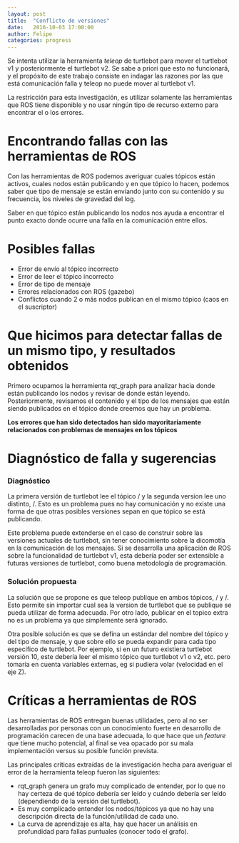 ```yaml
---
layout: post
title:  "Conflicto de versiones"
date:   2016-10-03 17:00:00
author: Felipe
categories: progress
---
```


Se intenta utilizar la herramienta *teleop* de turtlebot para mover el turtlebot v1 y posteriormente el turtlebot v2. Se sabe a priori que esto no funcionará, y el propósito de este trabajo consiste en indagar las razones por las que está comunicación falla y teleop no puede mover al turtlebot v1.

La restricción para esta investigación, es utilizar solamente las herramientas que ROS tiene disponible y no usar ningún tipo de recurso externo para encontrar el o los errores.

# Encontrando fallas con las herramientas de ROS
Con las herramientas de ROS podemos averiguar cuales tópicos están activos, cuales nodos están publicando y en que tópico lo hacen, podemos saber que tipo de mensaje se están enviando junto con su contenido y su frecuencia, los niveles de gravedad del log.

Saber en que tópico están publicando los nodos nos ayuda a encontrar el punto exacto donde ocurre una falla en la comunicación entre ellos.

# Posibles fallas
* Error de envío al tópico incorrecto
* Error de leer el tópico incorrecto
* Error de tipo de mensaje
* Errores relacionados con ROS (gazebo)
* Conflictos cuando 2 o más nodos publican en el mismo tópico (caos en el suscriptor)

# Que hicimos para detectar fallas de un mismo tipo, y resultados obtenidos
Primero ocupamos la herramienta rqt_graph para analizar hacia donde están publicando los nodos y revisar de donde están leyendo.
Posteriormente, revisamos el contenido y el tipo de los mensajes que están siendo publicados en el tópico donde creemos que hay un problema.

**Los errores que han sido detectados han sido mayoritariamente relacionados con problemas de mensajes en los tópicos**

# Diagnóstico de falla y sugerencias

### Diagnóstico
La primera versión de turtlebot lee el tópico / y la segunda version lee uno distinto, /. Esto es un problema pues no hay comunicación y no existe una forma de que otras posibles versiones sepan en que tópico se está publicando.

Este problema puede extenderse en el caso de construir sobre las versiones actuales de turtlebot, sin tener conocimiento sobre la dicomotía en la comunicación de los mensajes. Si se desarrolla una aplicación de ROS sobre la funcionalidad de turtlebot v1, esta debería poder ser extensible a futuras versiones de turtlebot, como buena metodología de programación.

### Solución propuesta
La solución que se propone es que teleop publique en ambos tópicos, / y /. Esto permite sin importar cual sea la version de turtlebot que se publique se pueda utilizar de forma adecuada. Por otro lado, publicar en el topico extra no es un problema ya que simplemente será ignorado.

Otra posible solución es que se defina un estándar del nombre del tópico y del tipo de mensaje, y que sobre ello se pueda expandir para cada tipo específico de turtlebot. Por ejemplo, si en un futuro existiera turtlebot versión 10, este debería leer el mismo tópico que turtlebot v1 o v2, etc. pero tomaría en cuenta variables externas, eg si pudiera volar (velocidad en el eje Z).

# Críticas a herramientas de ROS
Las herramientas de ROS entregan buenas utilidades, pero al no ser desarrolladas por personas con un conocimiento fuerte en desarrollo de programación carecen de una base adecuada, lo que hace que un *feature* que tiene mucho potencial, al final se vea opacado por su mala implementación versus su posible función prevista.

Las principales críticas extraídas de la investigación hecha para averiguar el error de la herramienta teleop fueron las siguientes:

* rqt_graph genera un grafo muy complicado de entender, por lo que no hay certeza de qué tópico debería ser leído y cuándo debería ser leído (dependiendo de la versión del turtlebot).
* Es muy complicado entender los nodos/tópicos ya que no hay una descripción directa de la función/utilidad de cada uno.
* La curva de aprendizaje es alta, hay que hacer un análisis en profundidad para fallas puntuales (conocer todo el grafo).
